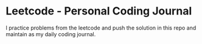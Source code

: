 # Leetcode - Personal Coding Journal

I practice problems from the leetcode and push the solution in this repo and maintain as my daily coding journal.